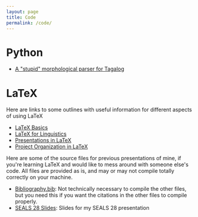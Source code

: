 ```yaml
---
layout: page
title: Code
permalink: /code/
---
```


# Python
- [A "stupid" morphological parser for Tagalog](https://github.com/henrison/stupid-parser-for-tagalog)

# LaTeX
Here are links to some outlines with useful information for different aspects of using LaTeX
- [LaTeX Basics](https://paper.dropbox.com/doc/LaTeX-Basics-ns6kqwgWbj0D5tH4zyvTU?_tk=share_copylink)
- [LaTeX for Linguistics](https://paper.dropbox.com/doc/LaTeX-for-Linguistics-jcUWD05nmBwq0EWT3DurU?_tk=share_copylink)
- [Presentations in LaTeX](https://paper.dropbox.com/doc/Presentations-with-LaTeX-YmJeC6h9ywbBp4Eee8Xhz?_tk=share_copylink)
- [Project Organization in LaTeX](https://paper.dropbox.com/doc/LaTeX-Project-Management-sn0sDfVmcvgilqmPT6ECe?_tk=share_copylink)

Here are some of the source files for previous presentations of mine, if you're learning LaTeX and would like to mess around with someone else's code.
All files are provided as is, and may or may not compile totally correctly on your machine.
- [Bibliography.bib](/files/latex/Bibliography.bib): Not technically necessary to compile the other files, but you need this if you want the citations in the other files to compile properly.
- [SEALS 28 Slides](/files/latex/seals28-slides.tex): Slides for my SEALS 28 presentation
